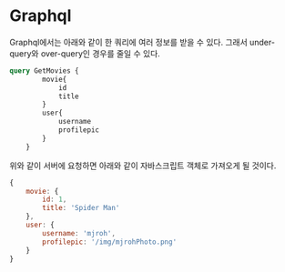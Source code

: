 # Graphql
Graphql에서는 아래와 같이 한 쿼리에 여러 정보를 받을 수 있다. 그래서 under-query와 over-query인 경우를 줄일 수 있다.
```Graphql
query GetMovies {
        movie{
            id
            title
        }
        user{
            username
            profilepic
        }        
    }
```
위와 같이 서버에 요청하면 아래와 같이 자바스크립트 객체로 가져오게 될 것이다.

```javascript
{
    movie: {
        id: 1,
        title: 'Spider Man'
    },
    user: {
        username: 'mjroh',
        profilepic: '/img/mjrohPhoto.png'
    }
}
```
